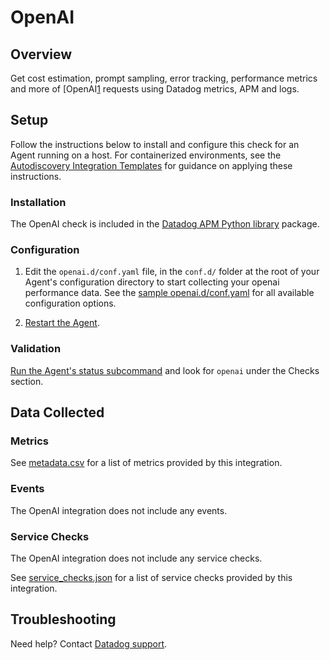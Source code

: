 # OpenAI

## Overview

Get cost estimation, prompt sampling, error tracking, performance metrics and more of [OpenAI[1] requests using Datadog metrics, APM and logs.

## Setup

Follow the instructions below to install and configure this check for an Agent running on a host. For containerized environments, see the [Autodiscovery Integration Templates][3] for guidance on applying these instructions.

### Installation

The OpenAI check is included in the [Datadog APM Python library][2] package.

### Configuration

1. Edit the `openai.d/conf.yaml` file, in the `conf.d/` folder at the root of your Agent's configuration directory to start collecting your openai performance data. See the [sample openai.d/conf.yaml][4] for all available configuration options.

2. [Restart the Agent][5].

### Validation

[Run the Agent's status subcommand][6] and look for `openai` under the Checks section.

## Data Collected

### Metrics

See [metadata.csv][7] for a list of metrics provided by this integration.

### Events

The OpenAI integration does not include any events.

### Service Checks

The OpenAI integration does not include any service checks.

See [service_checks.json][8] for a list of service checks provided by this integration.

## Troubleshooting

Need help? Contact [Datadog support][9].


[1]: https://openai.com/
[2]: https://app.datadoghq.com/account/settings#agent
[3]: https://docs.datadoghq.com/agent/kubernetes/integrations/
[4]: https://github.com/DataDog/integrations-core/blob/master/openai/datadog_checks/openai/data/conf.yaml.example
[5]: https://docs.datadoghq.com/agent/guide/agent-commands/#start-stop-and-restart-the-agent
[6]: https://docs.datadoghq.com/agent/guide/agent-commands/#agent-status-and-information
[7]: https://github.com/DataDog/integrations-core/blob/master/openai/metadata.csv
[8]: https://github.com/DataDog/integrations-core/blob/master/openai/assets/service_checks.json
[9]: https://docs.datadoghq.com/help/

